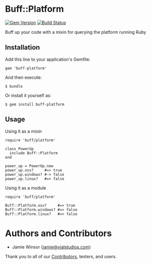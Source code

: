 # Buff::Platform
[![Gem Version](https://badge.fury.io/rb/buff-platform.svg)](http://badge.fury.io/rb/buff-platform)
[![Build Status](https://travis-ci.org/berkshelf/buff-platform.svg?branch=master)](https://travis-ci.org/berkshelf/buff-platform)

Buff up your code with a mixin for querying the platform running Ruby

## Installation

Add this line to your application's Gemfile:

    gem 'buff-platform'

And then execute:

    $ bundle

Or install it yourself as:

    $ gem install buff-platform

## Usage

Using it as a mixin

    require 'buff/platform'

    class PowerUp
      include Buff::Platform
    end

    power_up = PowerUp.new
    power_up.osx?     #=> true
    power_up.windows? #-> false
    power_up.linux?   #=> false

Using it as a module

    require 'buff/platform'

    Buff::Platform.osx?     #=> true
    Buff::Platform.windows? #=> false
    Buff::Platform.linux?   #=> false

# Authors and Contributors

* Jamie Winsor (<jamie@vialstudios.com>)

Thank you to all of our [Contributors](https://github.com/RiotGames/buff-platform/graphs/contributors), testers, and users.
